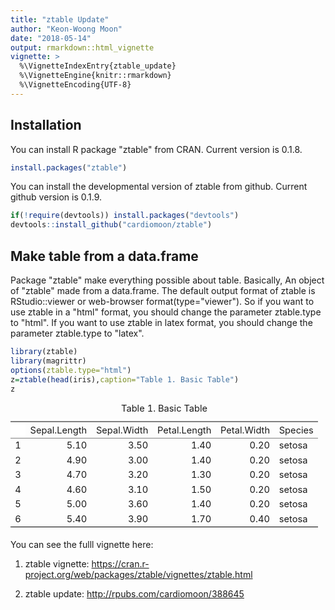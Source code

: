 ```yaml
---
title: "ztable Update"
author: "Keon-Woong Moon"
date: "2018-05-14"
output: rmarkdown::html_vignette
vignette: >
  %\VignetteIndexEntry{ztable_update}
  %\VignetteEngine{knitr::rmarkdown}
  %\VignetteEncoding{UTF-8}
---
```



## Installation

You can install R package "ztable" from CRAN. Current version is 0.1.8.


```r
install.packages("ztable")
```

You can install the developmental version of ztable from github. Current github version is 0.1.9.

```r
if(!require(devtools)) install.packages("devtools")
devtools::install_github("cardiomoon/ztable")
```


## Make table from a data.frame

Package "ztable" make everything possible about table. Basically, An object of "ztable" made from a data.frame. The default output format of ztable is RStudio::viewer or web-browser format(type="viewer"). So if you want to use ztable in a "html" format, you should change the parameter ztable.type to "html". If you want to use ztable in latex format, you should change the parameter ztable.type to "latex". 


```r
library(ztable)
library(magrittr)
options(ztable.type="html")
z=ztable(head(iris),caption="Table 1. Basic Table")
z
```

<table align="center" style="border-collapse: collapse; caption-side:top; font-size:11pt;"><caption style="text-align:center;">Table 1. Basic Table</caption><tr>
<th style="border-left: 0px solid black;background-color: #FFFFFF;border-top: 2px solid gray;border-bottom: 1px solid gray;">&nbsp;</th>
<th <th align="center" style="font-weight: normal;border-left: 0px solid black;border-bottom: 1px solid gray;border-top: 2px solid gray;">Sepal.Length</th>
<th <th align="center" style="font-weight: normal;border-left: 0px solid black;border-bottom: 1px solid gray;border-top: 2px solid gray;">Sepal.Width</th>
<th <th align="center" style="font-weight: normal;border-left: 0px solid black;border-bottom: 1px solid gray;border-top: 2px solid gray;">Petal.Length</th>
<th <th align="center" style="font-weight: normal;border-left: 0px solid black;border-bottom: 1px solid gray;border-top: 2px solid gray;">Petal.Width</th>
<th <th align="center" style="font-weight: normal;border-left: 0px solid black;border-right:0px solid black;border-bottom: 1px solid gray;border-top: 2px solid gray;">Species</th>
</tr>
<tr>
<td  style="border-left: 0px solid black; ">1</td>
<td align="right" style="border-left: 0px solid black;">5.10</td>
<td align="right" style="border-left: 0px solid black;">3.50</td>
<td align="right" style="border-left: 0px solid black;">1.40</td>
<td align="right" style="border-left: 0px solid black;">0.20</td>
<td align="left" style="border-left: 0px solid black;border-right:0px solid black;">setosa</td>
</tr>
<tr>
<td  style="border-left: 0px solid black; border-top: hidden;">2</td>
<td align="right" style="border-left: 0px solid black;border-top: hidden;">4.90</td>
<td align="right" style="border-left: 0px solid black;border-top: hidden;">3.00</td>
<td align="right" style="border-left: 0px solid black;border-top: hidden;">1.40</td>
<td align="right" style="border-left: 0px solid black;border-top: hidden;">0.20</td>
<td align="left" style="border-left: 0px solid black;border-right:0px solid black;border-top: hidden;">setosa</td>
</tr>
<tr>
<td  style="border-left: 0px solid black; border-top: hidden;">3</td>
<td align="right" style="border-left: 0px solid black;border-top: hidden;">4.70</td>
<td align="right" style="border-left: 0px solid black;border-top: hidden;">3.20</td>
<td align="right" style="border-left: 0px solid black;border-top: hidden;">1.30</td>
<td align="right" style="border-left: 0px solid black;border-top: hidden;">0.20</td>
<td align="left" style="border-left: 0px solid black;border-right:0px solid black;border-top: hidden;">setosa</td>
</tr>
<tr>
<td  style="border-left: 0px solid black; border-top: hidden;">4</td>
<td align="right" style="border-left: 0px solid black;border-top: hidden;">4.60</td>
<td align="right" style="border-left: 0px solid black;border-top: hidden;">3.10</td>
<td align="right" style="border-left: 0px solid black;border-top: hidden;">1.50</td>
<td align="right" style="border-left: 0px solid black;border-top: hidden;">0.20</td>
<td align="left" style="border-left: 0px solid black;border-right:0px solid black;border-top: hidden;">setosa</td>
</tr>
<tr>
<td  style="border-left: 0px solid black; border-top: hidden;">5</td>
<td align="right" style="border-left: 0px solid black;border-top: hidden;">5.00</td>
<td align="right" style="border-left: 0px solid black;border-top: hidden;">3.60</td>
<td align="right" style="border-left: 0px solid black;border-top: hidden;">1.40</td>
<td align="right" style="border-left: 0px solid black;border-top: hidden;">0.20</td>
<td align="left" style="border-left: 0px solid black;border-right:0px solid black;border-top: hidden;">setosa</td>
</tr>
<tr>
<td  style="border-left: 0px solid black; border-top: hidden;">6</td>
<td align="right" style="border-left: 0px solid black;border-top: hidden;">5.40</td>
<td align="right" style="border-left: 0px solid black;border-top: hidden;">3.90</td>
<td align="right" style="border-left: 0px solid black;border-top: hidden;">1.70</td>
<td align="right" style="border-left: 0px solid black;border-top: hidden;">0.40</td>
<td align="left" style="border-left: 0px solid black;border-right:0px solid black;border-top: hidden;">setosa</td>
</tr>
<tr>
<td colspan="6" align="left" style="font-size:9pt ;border-top: 1px solid black; border-bottom: hidden;"></td>
</tr>
</table>


You can see the fulll vignette here: 

1. ztable vignette: https://cran.r-project.org/web/packages/ztable/vignettes/ztable.html

2. ztable update: http://rpubs.com/cardiomoon/388645
